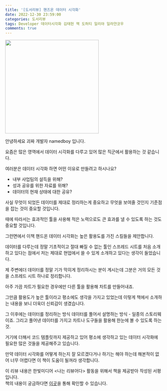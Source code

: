 ```yaml
---
title: '[도서리뷰] 핸즈온 데이터 시각화'
date: 2022-12-30 23:59:00
categories: 도서리뷰
tags: Developer 데이터시각화 김태헌 잭 도허티 일리야 일라얀코우 
comments: true
---
```


<img src='https://firebasestorage.googleapis.com/v0/b/github-blog-39e5f.appspot.com/o/%E1%84%89%E1%85%B3%E1%84%8F%E1%85%B3%E1%84%85%E1%85%B5%E1%86%AB%E1%84%89%E1%85%A3%E1%86%BA%202022-12-31%20%E1%84%8B%E1%85%A9%E1%84%8C%E1%85%A5%E1%86%AB%2012.22.55.png?alt=media&token=ff718f9f-0a0f-433c-99e0-c73d7fbf9bed' width='300px'/>

안녕하세요 괴짜 개발자 namedboy 입니다.

요즘은 많은 영역에서 데이터 시각화를 다루고 있어 많은 직군에서 활용하는 것 같습니다.

여러분은 데이터 시각화 하면 어떤 이유로 만들려고 하시나요?
- 내부 사업팀의 설득을 위해?
- 성과 공유를 위한 자료를 위해?
- 데이터의 현재 상태에 대한 공유?

사실 무엇이 되었든 데이터를 제대로 정리하는게 중요하고 무엇을 보여줄 것인지 기준점을 잡는 것이 중요할 것입니다.

때에 따라서는 효과적인 툴을 사용해 적은 노력으로도 큰 효과를 낼 수 있도록 하는 것도 중요할 것입니다.

그런면에서 이책 핸드온 데이터 시각화는 높은 활용도를 가진 스킬들을 제안합니다.

데이터를 다루는데 정말 기초적이고 절대 빠질 수 없는 툴인 스프레드 시트를 처음 소개 하고 있다는 점에서 저는 제대로 현업에서 쓸 수 있게 소개하고 있다는 생각이 들었습니다.

제 주변에더 데이터를 정말 기가 막히게 정리하시는 분이 계시는데 그분은 거의 모든 것을 스프레드 시트 하나로 정리합니다.

아주 가끔 차트가 필요한 경우에만 다른 툴을 활용해 차트를 만들어내죠.

그만큼 활용도가 높은 툴이라고 평소에도 생각을 가지고 있었는데 이렇게 책에서 소개하는 내용을 보니 더욱더 신뢰감이 생겼습니다.

그 이후에는 데이터를 정리하는 방식 데이터를 풀어서 설명하는 방식 - 일종의 스토리웨이죠.
그리고 풀어낸 데이터를 가지고 차트나 도구들을 활용해 한눈에 볼 수 있도록 하는 것.

거기에 더해서 코드 템플릿까지 제공하고 있어 평소에 생각하고 있는 데이터 시각화에 필요한 많은 것들을 제공해주고 있습니다.

만약 데이터 시각화를 어떻게 하는지 잘 모르겠다거나 하기는 해야 하는데 해본적이 없어 너무 어렵다면 이 책이 도움이 될꺼라 생각합니다.

이 리뷰 내용은 한빛미디어 &lt;나는 리뷰어다&gt; 활동을 위해서 책을 제공받아 작성된 서평입니다.  
책의 내용이 궁금하다면 [이곳](https://www.hanbit.co.kr/store/books/look.php?p_code=B1996635146)을 통해 확인할 수 있습니다.